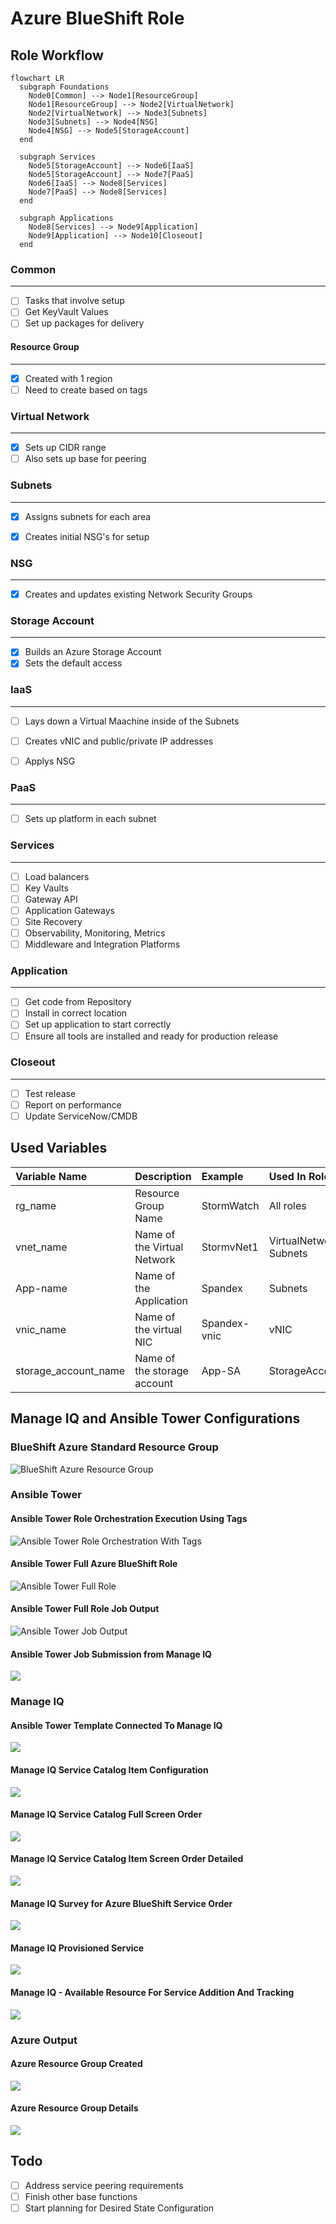 # Azure BlueShift Role

## Role Workflow

```mermaid
flowchart LR
  subgraph Foundations
    Node0[Common] --> Node1[ResourceGroup]
    Node1[ResourceGroup] --> Node2[VirtualNetwork]
    Node2[VirtualNetwork] --> Node3[Subnets]
    Node3[Subnets] --> Node4[NSG]
    Node4[NSG] --> Node5[StorageAccount]
  end
  
  subgraph Services
    Node5[StorageAccount] --> Node6[IaaS]
    Node5[StorageAccount] --> Node7[PaaS]
    Node6[IaaS] --> Node8[Services]
    Node7[PaaS] --> Node8[Services]
  end
  
  subgraph Applications
    Node8[Services] --> Node9[Application]
    Node9[Application] --> Node10[Closeout]
  end
```

### Common

---

- [ ] Tasks that involve setup 
- [ ] Get KeyVault Values
- [ ] Set up packages for delivery

#### Resource Group

---

- [x] Created with 1 region
- [ ] Need to create based on tags

### Virtual Network

---

- [x] Sets up CIDR range
- [ ] Also sets up base for peering

### Subnets

---

- [x] Assigns subnets for each area
- [x] Creates initial NSG's for setup


### NSG

---

- [x] Creates and updates existing Network Security Groups


### Storage Account

---

- [x] Builds an Azure Storage Account
- [x] Sets the default access

### IaaS

---

- [ ] Lays down a Virtual Maachine inside of the Subnets
- [ ] Creates vNIC and public/private IP addresses
- [ ] Applys NSG


### PaaS

---

- [ ] Sets up platform in each subnet

### Services

---

- [ ] Load balancers
- [ ] Key Vaults
- [ ] Gateway API
- [ ] Application Gateways
- [ ] Site Recovery
- [ ] Observability, Monitoring, Metrics
- [ ] Middleware and Integration Platforms

### Application

---

- [ ] Get code from Repository
- [ ] Install in correct location
- [ ] Set up application to start correctly
- [ ] Ensure all tools are installed and ready for production release

### Closeout

---

- [ ] Test release
- [ ] Report on performance
- [ ] Update ServiceNow/CMDB

## Used Variables

| Variable Name | Description | Example | Used In Role |
| :--- | :--- | :--- | :--- |
| rg_name | Resource Group Name | StormWatch | All roles |
| vnet_name | Name of the Virtual Network | StormvNet1 | VirtualNetwork, Subnets |
| App-name | Name of the Application | Spandex | Subnets |
| vnic_name | Name of the virtual NIC | Spandex-vnic | vNIC |
| storage_account_name | Name of the storage account | App-SA | StorageAccount |

## Manage IQ and Ansible Tower Configurations

### BlueShift Azure Standard Resource Group

![BlueShift Azure Resource Group](/img/BSC_RG_Framework.png)

### Ansible Tower

#### Ansible Tower Role Orchestration Execution Using Tags

![Ansible Tower Role Orchestration With Tags](/img/Azure-BlueShift-Role-Orchestration-Tag-Tower.png)

#### Ansible Tower Full Azure BlueShift Role

![Ansible Tower Full Role](/img/Azure-BlueShift-Role-Tower.png)

#### Ansible Tower Full Role Job Output

![Ansible Tower Job Output](/img/Ansible-Tower-Job-Output.png)

#### Ansible Tower Job Submission from Manage IQ

![](/img/Ansible-Tower-Job_submission-MIQ.png)

### Manage IQ

#### Ansible Tower Template Connected To Manage IQ

![](/img/ManageIQ-Ansible-Tower-Full-Role-Job-Template.png)

#### Manage IQ Service Catalog Item Configuration

![](/img/ManageIQ-Ansible-Tower-Service-Catalog-Item-BSFull-Edit-Config.png)

#### Manage IQ Service Catalog Full Screen Order

![](/img/ManageIQ-Ansible-Tower-Service-Catalog-Item-BSFull.png)

#### Manage IQ Service Catalog Item Screen Order Detailed

![](/img/ManageIQ-Ansible-Tower-Service-Catalog-Item-BSFull-Detail-Order.png)

#### Manage IQ Survey for Azure BlueShift Service Order

![](/img/ManageIQ-Ansible-Tower-Service-Catalog-Item-BSFull-Detail-Order-Survey.png)

#### Manage IQ Provisioned Service

![](/img/MIQ-Provisioned-Services.png)

#### Manage IQ - Available Resource For Service Addition And Tracking

![](/img/Azure-vnet-MIQ.png)

### Azure Output

#### Azure Resource Group Created

![](/img/Azure-provisioned-rg.png)

#### Azure Resource Group Details

![](/img/Azure-provisioned-rg-detailed.png)

## Todo

- [ ] Address service peering requirements
- [ ] Finish other base functions
- [ ] Start planning for Desired State Configuration